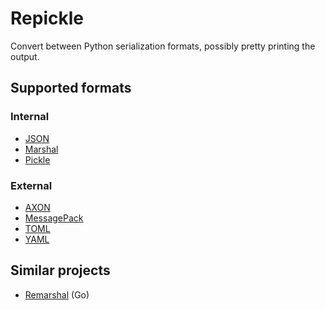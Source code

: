 # Repickle
Convert between Python serialization formats, possibly pretty printing
the output.

## Supported formats

### Internal
* [JSON](https://docs.python.org/3.5/library/json.html)
* [Marshal](https://docs.python.org/3.5/library/marshal.html)
* [Pickle](https://docs.python.org/3.5/library/pickle.html)

### External
* [AXON](http://intellimath.bitbucket.org/axon/)
* [MessagePack](https://msgpack.org/)
* [TOML](https://github.com/toml-lang/toml)
* [YAML](http://yaml.org/)

## Similar projects
* [Remarshal](https://github.com/dbohdan/remarshal) (Go)
